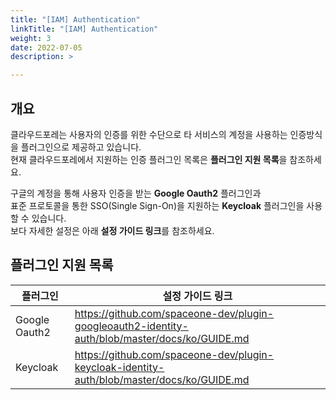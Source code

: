 ```yaml
---
title: "[IAM] Authentication"
linkTitle: "[IAM] Authentication"
weight: 3
date: 2022-07-05
description: >

---
```


## 개요

클라우드포레는 사용자의 인증를 위한 수단으로 타 서비스의 계정을 사용하는 인증방식을 플러그인으로 제공하고 있습니다.   
현재 클라우드포레에서 지원하는 인증 플러그인 목록은 **플러그인 지원 목록**을 참조하세요.

구글의 계정을 통해 사용자 인증을 받는 **Google Oauth2** 플러그인과  
표준 프로토콜을 통한 SSO(Single Sign-On)을 지원하는 **Keycloak** 플러그인을 사용할 수 있습니다.  
보다 자세한 설정은 아래 **설정 가이드 링크**를 참조하세요.



## 플러그인 지원 목록

| **플러그인** | **설정 가이드 링크** |
| --- | --- |
| Google Oauth2 | https://github.com/spaceone-dev/plugin-googleoauth2-identity-auth/blob/master/docs/ko/GUIDE.md |
| Keycloak | https://github.com/spaceone-dev/plugin-keycloak-identity-auth/blob/master/docs/ko/GUIDE.md |
